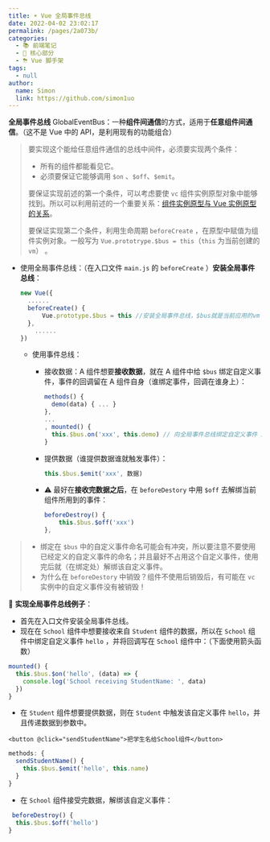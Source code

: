 ```yaml
---
title: ☀️ Vue 全局事件总线
date: 2022-04-02 23:02:17
permalink: /pages/2a073b/
categories: 
  - 📚 前端笔记
  - 🏃 核心部分
  - ⛈ Vue 脚手架
tags: 
  - null
author: 
  name: Simon
  link: https://github.com/simon1uo
---
```

**全局事件总线** GlobalEventBus：一种**组件间通信**的方式，适用于**任意组件间通信**。（这不是 Vue 中的 API，是利用现有的功能组合）

> 要实现这个能给任意组件通信的总线中间件，必须要实现两个条件：
>
> + 所有的组件都能看见它。
> + 必须要保证它能够调用 `$on` 、`$off`、`$emit`。
>
> 要保证实现前述的第一个条件，可以考虑要使 `vc`  组件实例原型对象中能够找到。所以可以利用前述的一个重要关系：[组件实例原型与 Vue 实例原型的关系](/pages/5935fd/)。
>
> 要保证实现第二个条件，利用生命周期 `beforeCreate` ，在原型中赋值为组件实例对象。一般写为 `Vue.prototrype.$bus = this`（`this` 为当前创建的 `vm`） 。

+ 使用全局事件总线：（在入口文件 `main.js` 的 `beforeCreate` ）**安装全局事件总线**：

  ```js
  new Vue({
  	......
  	beforeCreate() {
  		Vue.prototype.$bus = this //安装全局事件总线，$bus就是当前应用的vm
  	},
      ......
  }) 
  ```

  + 使用事件总线：

    + 接收数据：A 组件想要**接收数据**，就在 A 组件中给 `$bus` 绑定自定义事件，事件的回调留在 A 组件自身（谁绑定事件，回调在谁身上）：

      ```js
      methods() {
        demo(data) { ... }
      },
      ...
      , mounted() {
        this.$bus.on('xxx', this.demo) // 向全局事件总线绑定自定义事件 xxx
      }
      ```

    + 提供数据（谁提供数据谁就触发事件）：

      ```js
      this.$bus.$emit('xxx', 数据)
      ```

    + ⚠️ 最好在**接收完数据之后**，在 `beforeDestory` 中用 `$off` 去解绑当前组件所用到的事件：

      ```js
      beforeDestroy() {
          this.$bus.$off('xxx')
      },
      ```

> + 绑定在 `$bus` 中的自定义事件命名可能会有冲突，所以要注意不要使用已经定义的自定义事件的命名；并且最好不占用这个自定义事件，使用完后就（在绑定处）解绑该自定义事件。
> + 为什么在 `beforeDestory` 中销毁？组件不使用后销毁后，有可能在 `vc` 实例中的自定义事件没有被销毁！



🌰 **实现全局事件总线例子**：

+ 首先在入口文件安装全局事件总线。
+ 现在在 `School` 组件中想要接收来自 `Student` 组件的数据，所以在 `School` 组件中绑定自定义事件 `hello` ，并将回调写在 `School` 组件中：（下面使用箭头函数）

```js
mounted() {
  this.$bus.$on('hello', (data) => {
    console.log('School receiving StudentName: ', data)
  })
}
```

+ 在 `Student` 组件想要提供数据，则在 `Student` 中触发该自定义事件 `hello`，并且传递数据到参数中。

```vue
<button @click="sendStudentName">把学生名给School组件</button>
```

```js
methods: {
  sendStudentName() {
    this.$bus.$emit('hello', this.name)
  }
}
```

+ 在 `School` 组件接受完数据，解绑该自定义事件：

```js
 beforeDestroy() {
  this.$bus.$off('hello')
}
```

